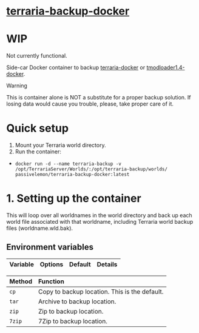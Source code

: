 # [terraria-backup-docker](https://github.com/PassiveLemon/terraria-backup-docker) </br>

# WIP
Not currently functional.

Side-car Docker container to backup [terraria-docker](https://github.com/PassiveLemon/terraria-docker) or [tmodloader1.4-docker](https://github.com/PassiveLemon/tmodloader1.4-docker).

> [!WARNING]
> This is container alone is NOT a substitute for a proper backup solution. If losing data would cause you trouble, please, take proper care of it.

# Quick setup
1. Mount your Terraria world directory.
2. Run the container:
  - `docker run -d --name terraria-backup -v /opt/TerrariaServer/Worlds/:/opt/terraria-backup/worlds/ passivelemon/terraria-backup-docker:latest`

# 1. Setting up the container
This will loop over all worldnames in the world directory and back up each world file associated with that worldname, including Terraria world backup files (worldname.wld.bak).

## Environment variables
| Variable | Options | Default | Details |
|:-|:-|:-|:-|

| Method | Function |
|:-|:-|
`cp` | Copy to backup location. This is the default.
`tar` | Archive to backup location.
`zip` | Zip to backup location.
`7zip` | 7Zip to backup location.
